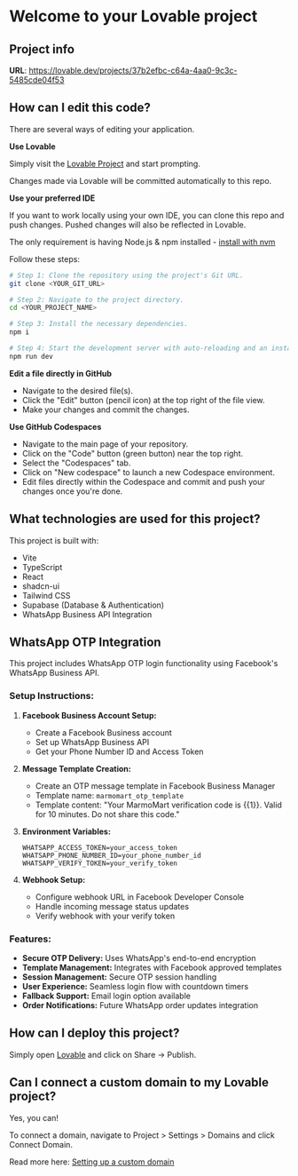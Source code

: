 # Welcome to your Lovable project

## Project info

**URL**: https://lovable.dev/projects/37b2efbc-c64a-4aa0-9c3c-5485cde04f53

## How can I edit this code?

There are several ways of editing your application.

**Use Lovable**

Simply visit the [Lovable Project](https://lovable.dev/projects/37b2efbc-c64a-4aa0-9c3c-5485cde04f53) and start prompting.

Changes made via Lovable will be committed automatically to this repo.

**Use your preferred IDE**

If you want to work locally using your own IDE, you can clone this repo and push changes. Pushed changes will also be reflected in Lovable.

The only requirement is having Node.js & npm installed - [install with nvm](https://github.com/nvm-sh/nvm#installing-and-updating)

Follow these steps:

```sh
# Step 1: Clone the repository using the project's Git URL.
git clone <YOUR_GIT_URL>

# Step 2: Navigate to the project directory.
cd <YOUR_PROJECT_NAME>

# Step 3: Install the necessary dependencies.
npm i

# Step 4: Start the development server with auto-reloading and an instant preview.
npm run dev
```

**Edit a file directly in GitHub**

- Navigate to the desired file(s).
- Click the "Edit" button (pencil icon) at the top right of the file view.
- Make your changes and commit the changes.

**Use GitHub Codespaces**

- Navigate to the main page of your repository.
- Click on the "Code" button (green button) near the top right.
- Select the "Codespaces" tab.
- Click on "New codespace" to launch a new Codespace environment.
- Edit files directly within the Codespace and commit and push your changes once you're done.

## What technologies are used for this project?

This project is built with:

- Vite
- TypeScript
- React
- shadcn-ui
- Tailwind CSS
- Supabase (Database & Authentication)
- WhatsApp Business API Integration

## WhatsApp OTP Integration

This project includes WhatsApp OTP login functionality using Facebook's WhatsApp Business API.

### Setup Instructions:

1. **Facebook Business Account Setup:**
   - Create a Facebook Business account
   - Set up WhatsApp Business API
   - Get your Phone Number ID and Access Token

2. **Message Template Creation:**
   - Create an OTP message template in Facebook Business Manager
   - Template name: `marmomart_otp_template`
   - Template content: "Your MarmoMart verification code is {{1}}. Valid for 10 minutes. Do not share this code."

3. **Environment Variables:**
   ```
   WHATSAPP_ACCESS_TOKEN=your_access_token
   WHATSAPP_PHONE_NUMBER_ID=your_phone_number_id
   WHATSAPP_VERIFY_TOKEN=your_verify_token
   ```

4. **Webhook Setup:**
   - Configure webhook URL in Facebook Developer Console
   - Handle incoming message status updates
   - Verify webhook with your verify token

### Features:
- **Secure OTP Delivery:** Uses WhatsApp's end-to-end encryption
- **Template Management:** Integrates with Facebook approved templates
- **Session Management:** Secure OTP session handling
- **User Experience:** Seamless login flow with countdown timers
- **Fallback Support:** Email login option available
- **Order Notifications:** Future WhatsApp order updates integration

## How can I deploy this project?

Simply open [Lovable](https://lovable.dev/projects/37b2efbc-c64a-4aa0-9c3c-5485cde04f53) and click on Share -> Publish.

## Can I connect a custom domain to my Lovable project?

Yes, you can!

To connect a domain, navigate to Project > Settings > Domains and click Connect Domain.

Read more here: [Setting up a custom domain](https://docs.lovable.dev/tips-tricks/custom-domain#step-by-step-guide)
